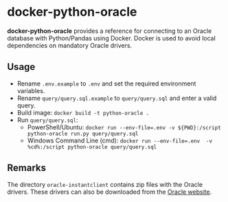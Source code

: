 # docker-python-oracle
__docker-python-oracle__ provides a reference for connecting to an Oracle database with Python/Pandas using Docker. Docker is used to avoid local dependencies on mandatory Oracle drivers.

## Usage
* Rename `.env.example` to `.env` and set the required environment variables.
* Rename `query/query.sql.example` to `query/query.sql` and enter a valid query.
* Build image: ```docker build -t python-oracle .```
* Run `query/query.sql`:
    * PowerShell/Ubuntu: `docker run --env-file=.env -v ${PWD}:/script python-oracle run.py query/query.sql`
    * Windows Command Line (cmd): `docker run --env-file=.env  -v %cd%:/script python-oracle query/query.sql`

## Remarks
The directory `oracle-instantclient` contains zip files with the Oracle drivers. These drivers can also be downloaded from the [Oracle website](https://www.oracle.com/database/technologies/instant-client/linux-x86-64-downloads.html).
